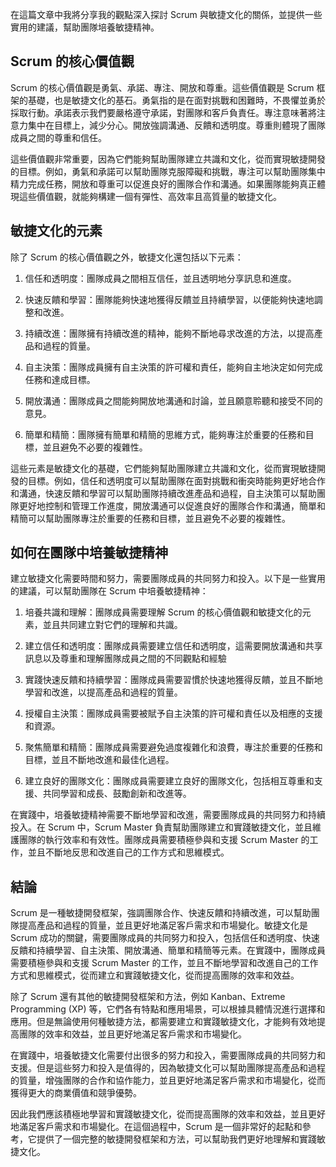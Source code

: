 在這篇文章中我將分享我的觀點深入探討 Scrum 與敏捷文化的關係，並提供一些實用的建議，幫助團隊培養敏捷精神。

## Scrum 的核心價值觀

Scrum 的核心價值觀是勇氣、承諾、專注、開放和尊重。這些價值觀是 Scrum 框架的基礎，也是敏捷文化的基石。勇氣指的是在面對挑戰和困難時，不畏懼並勇於採取行動。承諾表示我們要嚴格遵守承諾，對團隊和客戶負責任。專注意味著將注意力集中在目標上，減少分心。開放強調溝通、反饋和透明度。尊重則體現了團隊成員之間的尊重和信任。

這些價值觀非常重要，因為它們能夠幫助團隊建立共識和文化，從而實現敏捷開發的目標。例如，勇氣和承諾可以幫助團隊克服障礙和挑戰，專注可以幫助團隊集中精力完成任務，開放和尊重可以促進良好的團隊合作和溝通。如果團隊能夠真正體現這些價值觀，就能夠構建一個有彈性、高效率且高質量的敏捷文化。

## 敏捷文化的元素

除了 Scrum 的核心價值觀之外，敏捷文化還包括以下元素：

1.  信任和透明度：團隊成員之間相互信任，並且透明地分享訊息和進度。

2.  快速反饋和學習：團隊能夠快速地獲得反饋並且持續學習，以便能夠快速地調整和改進。

3.  持續改進：團隊擁有持續改進的精神，能夠不斷地尋求改進的方法，以提高產品和過程的質量。

4.  自主決策：團隊成員擁有自主決策的許可權和責任，能夠自主地決定如何完成任務和達成目標。

5.  開放溝通：團隊成員之間能夠開放地溝通和討論，並且願意聆聽和接受不同的意見。

6.  簡單和精簡：團隊擁有簡單和精簡的思維方式，能夠專注於重要的任務和目標，並且避免不必要的複雜性。

這些元素是敏捷文化的基礎，它們能夠幫助團隊建立共識和文化，從而實現敏捷開發的目標。例如，信任和透明度可以幫助團隊在面對挑戰和衝突時能夠更好地合作和溝通，快速反饋和學習可以幫助團隊持續改進產品和過程，自主決策可以幫助團隊更好地控制和管理工作進度，開放溝通可以促進良好的團隊合作和溝通，簡單和精簡可以幫助團隊專注於重要的任務和目標，並且避免不必要的複雜性。

## 如何在團隊中培養敏捷精神

建立敏捷文化需要時間和努力，需要團隊成員的共同努力和投入。以下是一些實用的建議，可以幫助團隊在 Scrum 中培養敏捷精神：

1.  培養共識和理解：團隊成員需要理解 Scrum 的核心價值觀和敏捷文化的元素，並且共同建立對它們的理解和共識。

2.  建立信任和透明度：團隊成員需要建立信任和透明度，這需要開放溝通和共享訊息以及尊重和理解團隊成員之間的不同觀點和經驗

3.  實踐快速反饋和持續學習：團隊成員需要習慣於快速地獲得反饋，並且不斷地學習和改進，以提高產品和過程的質量。

4.  授權自主決策：團隊成員需要被賦予自主決策的許可權和責任以及相應的支援和資源。

5.  聚焦簡單和精簡：團隊成員需要避免過度複雜化和浪費，專注於重要的任務和目標，並且不斷地改進和最佳化過程。

6.  建立良好的團隊文化：團隊成員需要建立良好的團隊文化，包括相互尊重和支援、共同學習和成長、鼓勵創新和改進等。

在實踐中，培養敏捷精神需要不斷地學習和改進，需要團隊成員的共同努力和持續投入。在 Scrum 中，Scrum Master 負責幫助團隊建立和實踐敏捷文化，並且維護團隊的執行效率和有效性。團隊成員需要積極參與和支援 Scrum Master 的工作，並且不斷地反思和改進自己的工作方式和思維模式。

## 結論

Scrum 是一種敏捷開發框架，強調團隊合作、快速反饋和持續改進，可以幫助團隊提高產品和過程的質量，並且更好地滿足客戶需求和市場變化。敏捷文化是 Scrum 成功的關鍵，需要團隊成員的共同努力和投入，包括信任和透明度、快速反饋和持續學習、自主決策、開放溝通、簡單和精簡等元素。在實踐中，團隊成員需要積極參與和支援 Scrum Master 的工作，並且不斷地學習和改進自己的工作方式和思維模式，從而建立和實踐敏捷文化，從而提高團隊的效率和效益。 

除了 Scrum 還有其他的敏捷開發框架和方法，例如 Kanban、Extreme Programming (XP) 等，它們各有特點和應用場景，可以根據具體情況進行選擇和應用。但是無論使用何種敏捷方法，都需要建立和實踐敏捷文化，才能夠有效地提高團隊的效率和效益，並且更好地滿足客戶需求和市場變化。

在實踐中，培養敏捷文化需要付出很多的努力和投入，需要團隊成員的共同努力和支援。但是這些努力和投入是值得的，因為敏捷文化可以幫助團隊提高產品和過程的質量，增強團隊的合作和協作能力，並且更好地滿足客戶需求和市場變化，從而獲得更大的商業價值和競爭優勢。

因此我們應該積極地學習和實踐敏捷文化，從而提高團隊的效率和效益，並且更好地滿足客戶需求和市場變化。在這個過程中，Scrum 是一個非常好的起點和參考，它提供了一個完整的敏捷開發框架和方法，可以幫助我們更好地理解和實踐敏捷文化。